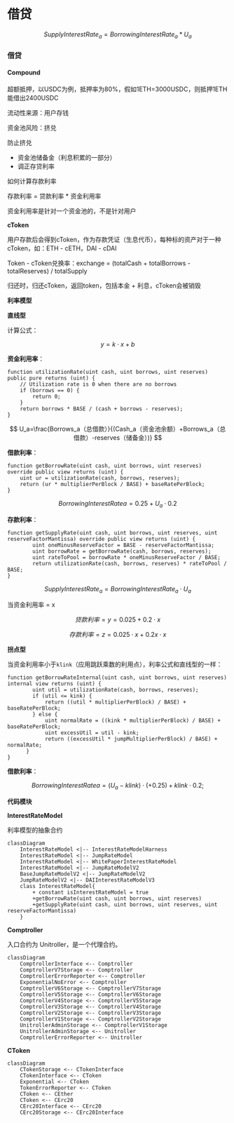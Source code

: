 # 借贷

$$
Supply Interest Rate_a = Borrowing Interest Rate_a * U_a
$$

### 借贷

#### Compound

超额抵押，以USDC为例，抵押率为80%，假如1ETH=3000USDC，则抵押1ETH能借出2400USDC

流动性来源：用户存钱

资金池风险：挤兑

防止挤兑

* 资金池储备金（利息积累的一部分）
* 调正存贷利率

如何计算存款利率

存款利率 = 贷款利率 \* 资金利用率

资金利用率是针对一个资金池的，不是针对用户

**cToken**

用户存款后会得到cToken，作为存款凭证（生息代币），每种标的资产对于一种cToken，如：ETH - cETH，DAI - cDAI

Token - cToken兑换率：exchange = (totalCash + totalBorrows - totalReserves) / totalSupply

归还时，归还cToken，返回token，包括本金 + 利息，cToken会被销毁

**利率模型**

**直线型**

计算公式：

$$
y = k \cdot x + b
$$

**资金利用率**：

```solidity
function utilizationRate(uint cash, uint borrows, uint reserves) public pure returns (uint) {
	// Utilization rate is 0 when there are no borrows
	if (borrows == 0) {
		return 0;
	}
	return borrows * BASE / (cash + borrows - reserves);
}
```

$$
U_a=\frac{Borrows_a（总借款）}{(Cash_a（资金池余额）+Borrows_a（总借款）-reserves（储备金）)}
$$

**借款利率**：

```solidity
function getBorrowRate(uint cash, uint borrows, uint reserves) override public view returns (uint) {
	uint ur = utilizationRate(cash, borrows, reserves);
	return (ur * multiplierPerBlock / BASE) + baseRatePerBlock;
}
```

$$
Borrowing Interest Ratea = 0.25 + U_a \cdot 0.2
$$

**存款利率**：

```solidity
function getSupplyRate(uint cash, uint borrows, uint reserves, uint reserveFactorMantissa) override public view returns (uint) {
        uint oneMinusReserveFactor = BASE - reserveFactorMantissa;
        uint borrowRate = getBorrowRate(cash, borrows, reserves);
        uint rateToPool = borrowRate * oneMinusReserveFactor / BASE;
        return utilizationRate(cash, borrows, reserves) * rateToPool / BASE;
}
```

$$
Supply Interest Rate_a = Borrowing Interest Rate_a \cdot U_a
$$

当资金利用率 = x

$$
贷款利率 = y = 0.025 + 0.2 \cdot x
$$

$$
存款利率 = z = 0.025 \cdot x + 0.2x \cdot x
$$

**拐点型**

当资金利用率小于`klink`（应用跳跃乘数的利用点），利率公式和直线型的一样：

```solidity
function getBorrowRateInternal(uint cash, uint borrows, uint reserves) internal view returns (uint) {
        uint util = utilizationRate(cash, borrows, reserves);
        if (util <= kink) {
            return ((util * multiplierPerBlock) / BASE) + baseRatePerBlock;
        } else {
            uint normalRate = ((kink * multiplierPerBlock) / BASE) + baseRatePerBlock;
            uint excessUtil = util - kink;
            return ((excessUtil * jumpMultiplierPerBlock) / BASE) + normalRate;
      }
}
```

**借款利率**：

$$
Borrowing Interest Ratea = (U_a - klink) \cdot ( + 0.25) + klink \cdot 0.2;
$$

**代码模块**

**InterestRateModel**

利率模型的抽象合约

```mermaid
classDiagram
	InterestRateModel <|-- InterestRateModelHarness
	InterestRateModel <|-- JumpRateModel
	InterestRateModel <|-- WhitePaperInterestRateModel
	InterestRateModel <|-- JumpRateModelV2
	BaseJumpRateModelV2 <|-- JumpRateModelV2
	JumpRateModelV2 <|-- DAIInterestRateModelV3
	class InterestRateModel{
		+ constant isInterestRateModel = true
		+getBorrowRate(uint cash, uint borrows, uint reserves)
		+getSupplyRate(uint cash, uint borrows, uint reserves, uint reserveFactorMantissa)
	}
```

**Comptroller**

入口合约为 Unitroller，是一个代理合约。

```mermaid
classDiagram
	ComptrollerInterface <-- Comptroller
	ComptrollerV7Storage <-- Comptroller
	ComptrollerErrorReporter <-- Comptroller
	ExponentialNoError <-- Comptroller
	ComptrollerV6Storage <-- ComptrollerV7Storage
	ComptrollerV5Storage <-- ComptrollerV6Storage
	ComptrollerV4Storage <-- ComptrollerV5Storage
	ComptrollerV3Storage <-- ComptrollerV4Storage
	ComptrollerV2Storage <-- ComptrollerV3Storage
	ComptrollerV1Storage <-- ComptrollerV2Storage
	UnitrollerAdminStorage <-- ComptrollerV1Storage
	UnitrollerAdminStorage <-- Unitroller
	ComptrollerErrorReporter <-- Unitroller
```

**CToken**

```mermaid
classDiagram
	CTokenStorage <-- CTokenInterface
	CTokenInterface <-- CToken
	Exponential <-- CToken
	TokenErrorReporter <-- CToken
	CToken <-- CEther
	CToken <-- CErc20
	CErc20Interface <-- CErc20
	CErc20Storage <-- CErc20Interface
```
